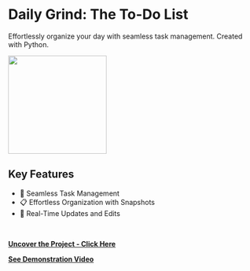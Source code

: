 # Daily Grind: The To-Do List
Effortlessly organize your day with seamless task management. Created with Python. 
<br>

<img src="img/dg.jpg" height="200">
<br>

## Key Features

* 📝 Seamless Task Management
* 📋 Effortless Organization with Snapshots
* 🔄 Real-Time Updates and Edits
<br>

**[<i class="fa-solid fa-up-right-from-square"></i> Uncover the Project - Click Here](https://github.com/shivk-1/DailyGrind)**

**[<i class="fa-regular fa-circle-play"></i> See Demonstration Video](https://www.youtube.com/watch?v=U99TeNtlIdk)**